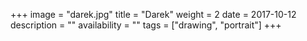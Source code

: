 +++
image = "darek.jpg"
title = "Darek"
weight = 2
date = 2017-10-12
description = ""
availability = ""
tags = ["drawing", "portrait"]
+++
